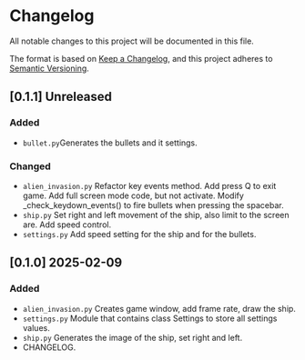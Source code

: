 # Changelog

All notable changes to this project will be documented in this file.

The format is based on [Keep a Changelog](https://keepachangelog.com/en/1.1.0/),
and this project adheres to [Semantic Versioning](https://semver.org/spec/v2.0.0.html).

## [0.1.1] Unreleased

### Added

- `bullet.py`Generates the bullets and it settings.

### Changed

- `alien_invasion.py` Refactor key events method. Add press Q to exit game. Add full screen mode code, but not activate. Modify _check_keydown_events() to fire bullets when pressing the spacebar.
- `ship.py` Set right and left movement of the ship, also limit to the screen are. Add speed control.
- `settings.py` Add speed setting for the ship and for the bullets.

## [0.1.0] 2025-02-09

### Added

- `alien_invasion.py` Creates game window, add frame rate, draw the ship.
- `settings.py` Module that contains class Settings to store all settings values.
- `ship.py` Generates the image of the ship, set right and left.
- CHANGELOG.
